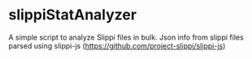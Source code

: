 # slippiStatAnalyzer
A simple script to analyze Slippi files in bulk.
Json info from slippi files parsed using slippi-js (https://github.com/project-slippi/slippi-js)
